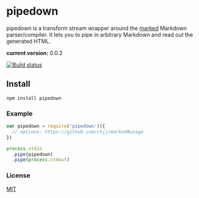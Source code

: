 # pipedown
pipedown is a transform stream wrapper around the [marked](https://github.com/chjj/marked) Markdown parser/compiler. It lets you to pipe in arbitrary Markdown and read out the generated HTML.

**current version:** 0.0.2

[![Build status](https://travis-ci.org/michaelrhodes/pipedown.png?branch=master)](https://travis-ci.org/michaelrhodes/pipedown)

## Install
```
npm install pipedown
```

### Example
``` js
var pipedown = require('pipedown')({
  // options: https://github.com/chjj/marked#usage
})

process.stdin
  .pipe(pipedown)
  .pipe(process.stdout)
```

### License
[MIT](http://opensource.org/licenses/MIT)

